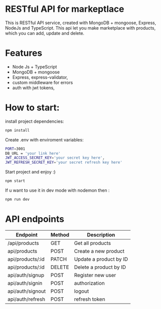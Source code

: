 # RESTful API for markeptlace

This is RESTful API service, created with MongoDB + mongoose, Express, NodeJs and TypeScript. This api let you make marketplace with products, which you can add, update and delete.

# Features

- Node Js + TypeScript
- MongoDB + mongoose
- Express, express-validator,
- custom middleware for errors
- auth with jwt tokens,

# How to start:

install project dependencies:

```bash
npm install
```

Create .env with enviroment variables:

```bash
PORT=3001
DB_URL = 'your link here'
JWT_ACCESS_SECRET_KEY='your secret key here',
JWT_REFRESH_SECRET_KEY='your secret refresh key here'

```

Start project and enjoy :)
```bash
npm start
```

If u want to use it in dev mode with nodemon then :
```bash
npm run dev
```

# API endpoints

| Endpoint          | Method | Description                   |
|-------------------|--------|-------------------------------|
| /api/products     | GET    | Get all products              |
| api/products      | POST   | Create a new product          |
| api/products/:id  | PATCH  | Update a product by ID        |
| api/products/:id  | DELETE | Delete a product by ID        |
| api/auth/signup   | POST   | Register new user             |
| api/auth/signin   | POST   | authorization                 |
| api/auth/signout  | POST   | logout                        |
| api/auth/refresh  | POST   | refresh token                 |

